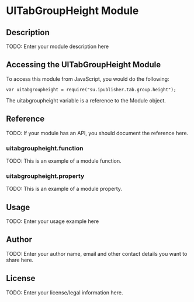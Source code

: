 # UITabGroupHeight Module

## Description

TODO: Enter your module description here

## Accessing the UITabGroupHeight Module

To access this module from JavaScript, you would do the following:

    var uitabgroupheight = require("su.ipublisher.tab.group.height");

The uitabgroupheight variable is a reference to the Module object.

## Reference

TODO: If your module has an API, you should document
the reference here.

### uitabgroupheight.function

TODO: This is an example of a module function.

### uitabgroupheight.property

TODO: This is an example of a module property.

## Usage

TODO: Enter your usage example here

## Author

TODO: Enter your author name, email and other contact
details you want to share here.

## License

TODO: Enter your license/legal information here.

